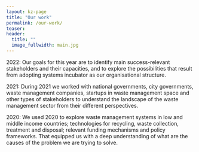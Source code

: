 ```yaml
---
layout: kz-page
title: "Our work"
permalink: /our-work/
teaser:
header:
  title: ""
  image_fullwidth: main.jpg
---
```


<span class="larger-word">2022:</span> Our goals for this year are to identify main success-relevant stakeholders and their capacities, and to explore the possibilities that result from adopting systems incubator as our organisational structure.

<span class="larger-word">2021:</span> During 2021 we worked with national governments, city governments, waste management companies, startups in waste management space and other types of stakeholders to understand the landscape of the waste management sector from their different perspectives. 

<span class="larger-word">2020:</span> We used 2020 to explore waste management systems in low and middle income countries; technologies for recycling, waste collection, treatment and disposal; relevant funding mechanisms and policy frameworks. That equipped us with a deep understanding of what are the causes of the problem we are trying to solve.

